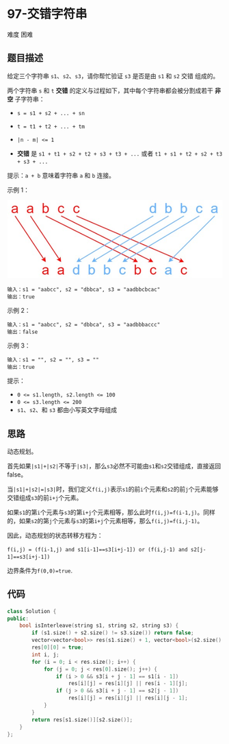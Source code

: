 # 97-交错字符串

难度 困难



## 题目描述

给定三个字符串 `s1`、`s2`、`s3`，请你帮忙验证 `s3` 是否是由 `s1` 和 `s2` 交错 组成的。

两个字符串 `s` 和 `t` **交错** 的定义与过程如下，其中每个字符串都会被分割成若干 **非空** 子字符串：

- `s = s1 + s2 + ... + sn`

- `t = t1 + t2 + ... + tm`

- `|n - m| <= 1`

- **交错** 是 `s1 + t1 + s2 + t2 + s3 + t3 + ...` 或者 `t1 + s1 + t2 + s2 + t3 + s3 + ...`

提示：`a + b` 意味着字符串 `a` 和 `b` 连接。

 示例 1：

![](./images/interleave.jpg)

```
输入：s1 = "aabcc", s2 = "dbbca", s3 = "aadbbcbcac"
输出：true
```

示例 2：

```
输入：s1 = "aabcc", s2 = "dbbca", s3 = "aadbbbaccc"
输出：false
```

示例 3：

```
输入：s1 = "", s2 = "", s3 = ""
输出：true
```


提示：

- `0 <= s1.length, s2.length <= 100`
- `0 <= s3.length <= 200`
- `s1`、`s2`、和 `s3` 都由小写英文字母组成



## 思路

动态规划。

首先如果`|s1|+|s2|`不等于`|s3|`，那么`s3`必然不可能由`s1`和`s2`交错组成，直接返回false。

当`|s1|+|s2|=|s3|`时，我们定义`f(i,j)`表示`s1`的前`i`个元素和`s2`的前`j`个元素能够交错组成`s3`的前`i+j`个元素。

如果`s1`的第`i`个元素与`s3`的第`i+j`个元素相等，那么此时`f(i,j)=f(i-1,j)`。同样的，如果`s2`的第`j`个元素与`s3`的第`i+j`个元素相等，那么`f(i,j)=f(i,j-1)`。

因此，动态规划的状态转移方程为：

`f(i,j) = (f(i-1,j) and s1[i-1]==s3[i+j-1]) or (f(i,j-1) and s2[j-1]==s3[i+j-1])` 

边界条件为`f(0,0)=true`.



## 代码

```c++
class Solution {
public:
    bool isInterleave(string s1, string s2, string s3) {
        if (s1.size() + s2.size() != s3.size()) return false;
        vector<vector<bool>> res(s1.size() + 1, vector<bool>(s2.size() + 1, false));
        res[0][0] = true;
        int i, j;
        for (i = 0; i < res.size(); i++) {
            for (j = 0; j < res[0].size(); j++) {
                if (i > 0 && s3[i + j - 1] == s1[i - 1]) 
                    res[i][j] = res[i][j] || res[i - 1][j];
                if (j > 0 && s3[i + j - 1] == s2[j - 1]) 
                    res[i][j] = res[i][j] || res[i][j - 1];
            }
        }
        return res[s1.size()][s2.size()];
    }
};
```




